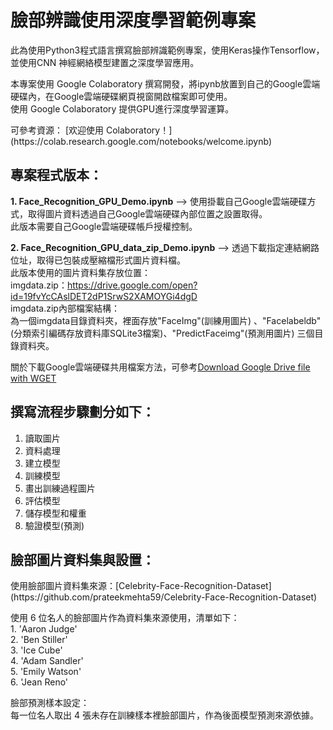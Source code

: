 # 臉部辨識使用深度學習範例專案

<p>此為使用Python3程式語言撰寫臉部辨識範例專案，使用Keras操作Tensorflow，並使用CNN 神經網絡模型建置之深度學習應用。</p>

<p>
本專案使用 Google Colaboratory 撰寫開發，將ipynb放置到自己的Google雲端硬碟內，在Google雲端硬碟網頁視窗開啟檔案即可使用。 <br/>
使用 Google Colaboratory 提供GPU進行深度學習運算。
</p>

<p>
可參考資源：
[欢迎使用 Colaboratory！](https://colab.research.google.com/notebooks/welcome.ipynb)
</p>

專案程式版本：
----------------------------------------------------------------------------------------------------------------------------------
**1. Face_Recognition_GPU_Demo.ipynb** --> 使用掛載自己Google雲端硬碟方式，取得圖片資料透過自己Google雲端硬碟內部位置之設置取得。<br/>
此版本需要自己Google雲端硬碟帳戶授權控制。<br/>

<p></p>

**2. Face_Recognition_GPU_data_zip_Demo.ipynb** --> 透過下載指定連結網路位址，取得已包裝成壓縮檔形式圖片資料檔。<br/>
此版本使用的圖片資料集存放位置：<br/>
imgdata.zip：https://drive.google.com/open?id=19fvYcCAslDET2dP1SrwS2XAMOYGi4dgD <br/>
imgdata.zip內部檔案結構：<br/>
為一個imgdata目錄資料夾，裡面存放"FaceImg"(訓練用圖片) 、"Facelabeldb"(分類索引編碼存放資料庫SQLite3檔案)、"PredictFaceimg"(預測用圖片) 三個目錄資料夾。<br/>

關於下載Google雲端硬碟共用檔案方法，可參考[Download Google Drive file with WGET](https://gist.github.com/iamtekeste/3cdfd0366ebfd2c0d805) <br/>
 
撰寫流程步驟劃分如下：
----------------------------------------------------------------------------------------------------------------------------------
1. 讀取圖片<br/>
2. 資料處理<br/>
3. 建立模型<br/>
4. 訓練模型<br/>
5. 畫出訓練過程圖片<br/>
6. 評估模型<br/>
7. 儲存模型和權重<br/>
8. 驗證模型(預測)
</p>

臉部圖片資料集與設置：
----------------------------------------------------------------------------------------------------------------------------------
<p>使用臉部圖片資料集來源：[Celebrity-Face-Recognition-Dataset](https://github.com/prateekmehta59/Celebrity-Face-Recognition-Dataset) </p>

<p>
使用 6 位名人的臉部圖片作為資料集來源使用，清單如下：<br/>
1. 'Aaron Judge'<br/>
2. 'Ben Stiller'<br/>
3. 'Ice Cube'<br/>
4. 'Adam Sandler'<br/>
5. 'Emily Watson'<br/>
6. 'Jean Reno'<br/>
</p>

<p>
臉部預測樣本設定： <br/>
每一位名人取出 4 張未存在訓練樣本裡臉部圖片，作為後面模型預測來源依據。
</p>
